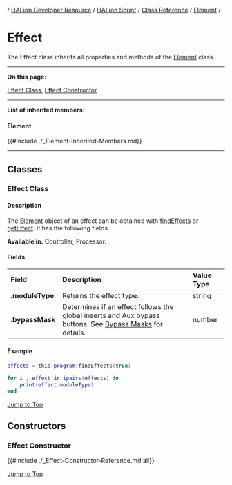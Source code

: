 / [HALion Developer Resource](../../HALion-Developer-Resource.md) / [HALion Script](./HALion-Script.md) / [Class Reference](./Class-Reference.md) / [Element](./Element.md) /

# Effect

The Effect class inherits all properties and methods of the [Element](./Element.md) class.

---

**On this page:**

[Effect Class](#effect-class), [Effect Constructor](#effect-constructor)

---

**List of inherited members:**

#### Element

{{#include ./_Element-Inherited-Members.md}}

---

## Classes

### Effect Class

#### Description

The [Element](./Element.md) object of an effect can be obtained with [findEffects](./findEffects.md) or [getEffect](./getEffect.md). It has the following fields.

**Available in:** Controller, Processor.

#### Fields

|Field|Description|Value Type|
|:-|:-|:-|
|**.moduleType**|Returns the effect type.|string|
|**.bypassMask**|Determines if an effect follows the global inserts and Aux bypass buttons. See [Bypass Masks](./Bypass-Masks.md) for details.|number|

#### Example

```lua
effects = this.program:findEffects(true)

for i , effect in ipairs(effects) do
    print(effect.moduleType)
end
```

[Jump to Top ](#effect)

## Constructors

### Effect Constructor

{{#include ./_Effect-Constructor-Reference.md:all}}

[Jump to Top ](#effect)
